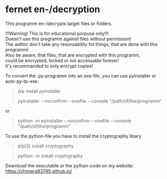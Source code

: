 # fernet en-/decryption

This programm en-/decrypts target files or folders.

!!!Warning! This is for educational porpuse only!!!                  
Doesn't use this programm against files without permission!            
The author don't take any resonsability fot things, that are done with this programm!                                    
Also be aware, that files, that are encrypted with this programm,    
could be encrypted, locked or not accessable forever!                
It's recommanded to only encrypt copies!

To convert the .py-programm into an exe-file, you can use pyinstaller or auto-py-tp-exe:

>pip install pyinstaller 

>pyinstaller --noconfirm --onefile --console  "/path/of/the/programm"

or

>python -m pyinstaller --noconfirm --onefile --console  "/path/of/the/programm"

To use the python-file you have to install the cryptography libary

>pip(3) install cryptography

>python -m install cryptography

Download the executable or the python-code on my website: https://chimera83795.github.io/
